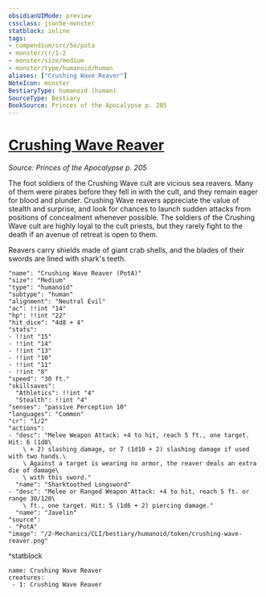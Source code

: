 ```yaml
---
obsidianUIMode: preview
cssclass: json5e-monster
statblock: inline
tags:
- compendium/src/5e/pota
- monster/cr/1-2
- monster/size/medium
- monster/type/humanoid/human
aliases: ["Crushing Wave Reaver"]
NoteIcon: monster
BestiaryType: humanoid (human)
SourceType: Bestiary
BookSource: Princes of the Apocalypse p. 205
---
```

# [Crushing Wave Reaver](2-Mechanics/CLI/bestiary/humanoid/crushing-wave-reaver-pota.md)
*Source: Princes of the Apocalypse p. 205*  

The foot soldiers of the Crushing Wave cult are vicious sea reavers. Many of them were pirates before they fell in with the cult, and they remain eager for blood and plunder. Crushing Wave reavers appreciate the value of stealth and surprise, and look for chances to launch sudden attacks from positions of concealment whenever possible. The soldiers of the Crushing Wave cult are highly loyal to the cult priests, but they rarely fight to the death if an avenue of retreat is open to them.

Reavers carry shields made of giant crab shells, and the blades of their swords are lined with shark's teeth.

```statblock
"name": "Crushing Wave Reaver (PotA)"
"size": "Medium"
"type": "humanoid"
"subtype": "human"
"alignment": "Neutral Evil"
"ac": !!int "14"
"hp": !!int "22"
"hit_dice": "4d8 + 4"
"stats":
- !!int "15"
- !!int "14"
- !!int "13"
- !!int "10"
- !!int "11"
- !!int "8"
"speed": "30 ft."
"skillsaves":
  "Athletics": !!int "4"
  "Stealth": !!int "4"
"senses": "passive Perception 10"
"languages": "Common"
"cr": "1/2"
"actions":
- "desc": "Melee Weapon Attack: +4 to hit, reach 5 ft., one target. Hit: 6 (1d8\
    \ + 2) slashing damage, or 7 (1d10 + 2) slashing damage if used with two hands.\
    \ Against a target is wearing no armor, the reaver deals an extra die of damage\
    \ with this sword."
  "name": "Sharktoothed Longsword"
- "desc": "Melee or Ranged Weapon Attack: +4 to hit, reach 5 ft. or range 30/120\
    \ ft., one target. Hit: 5 (1d6 + 2) piercing damage."
  "name": "Javelin"
"source":
- "PotA"
"image": "/2-Mechanics/CLI/bestiary/humanoid/token/crushing-wave-reaver.png"
```
^statblock

```encounter-table
name: Crushing Wave Reaver
creatures:
 - 1: Crushing Wave Reaver
```